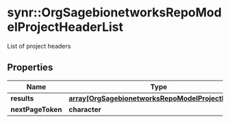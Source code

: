 # synr::OrgSagebionetworksRepoModelProjectHeaderList

List of project headers

## Properties
Name | Type | Description | Notes
------------ | ------------- | ------------- | -------------
**results** | [**array[OrgSagebionetworksRepoModelProjectHeader]**](org.sagebionetworks.repo.model.ProjectHeader.md) |  | [optional] 
**nextPageToken** | **character** |  | [optional] 


